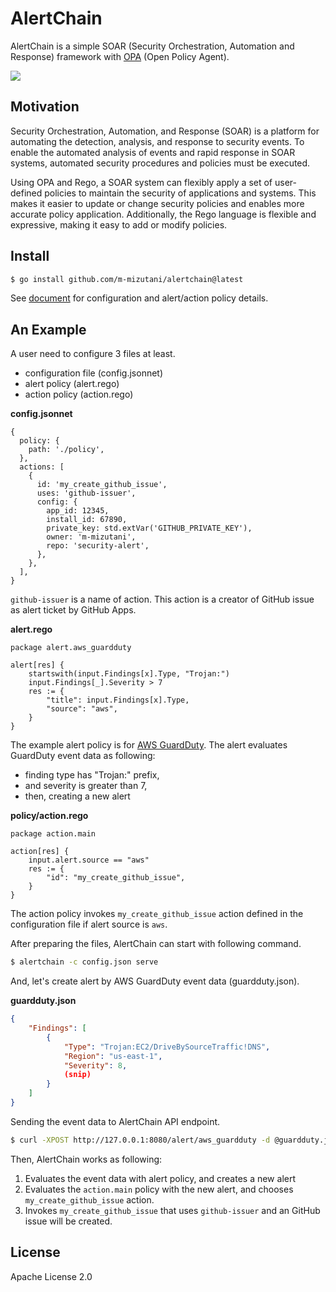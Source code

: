 # AlertChain

AlertChain is a simple SOAR (Security Orchestration, Automation and Response) framework with [OPA](https://github.com/open-policy-agent/opa) (Open Policy Agent).

![](https://user-images.githubusercontent.com/605953/232273906-a3df56fb-3201-4336-b897-e327e8d49981.jpg)

## Motivation

Security Orchestration, Automation, and Response (SOAR) is a platform for automating the detection, analysis, and response to security events. To enable the automated analysis of events and rapid response in SOAR systems, automated security procedures and policies must be executed.

Using OPA and Rego, a SOAR system can flexibly apply a set of user-defined policies to maintain the security of applications and systems. This makes it easier to update or change security policies and enables more accurate policy application. Additionally, the Rego language is flexible and expressive, making it easy to add or modify policies.

## Install

```bash
$ go install github.com/m-mizutani/alertchain@latest
```

See [document](./docs) for configuration and alert/action policy details.

## An Example

A user need to configure 3 files at least.

- configuration file (config.jsonnet)
- alert policy (alert.rego)
- action policy (action.rego)

**config.jsonnet**
```jsonnet
{
  policy: {
    path: './policy',
  },
  actions: [
    {
      id: 'my_create_github_issue',
      uses: 'github-issuer',
      config: {
        app_id: 12345,
        install_id: 67890,
        private_key: std.extVar('GITHUB_PRIVATE_KEY'),
        owner: 'm-mizutani',
        repo: 'security-alert',
      },
    },
  ],
}
```

`github-issuer` is a name of action. This action is a creator of GitHub issue as alert ticket by GitHub Apps.

**alert.rego**
```rego
package alert.aws_guardduty

alert[res] {
    startswith(input.Findings[x].Type, "Trojan:")
    input.Findings[_].Severity > 7
    res := {
        "title": input.Findings[x].Type,
        "source": "aws",
    }
}
```

The example alert policy is for [AWS GuardDuty](https://docs.aws.amazon.com/cli/latest/reference/guardduty/get-findings.html#examples). The alert evaluates GuardDuty event data as following:

- finding type has "Trojan:" prefix,
- and severity is greater than 7,
- then, creating a new alert

**policy/action.rego**
```rego
package action.main

action[res] {
    input.alert.source == "aws"
    res := {
        "id": "my_create_github_issue",
    }
}
```

The action policy invokes `my_create_github_issue` action defined in the configuration file if alert source is `aws`.

After preparing the files, AlertChain can start with following command.

```bash
$ alertchain -c config.json serve
```

And, let's create alert by AWS GuardDuty event data (guardduty.json).

**guardduty.json**
```json
{
    "Findings": [
        {
            "Type": "Trojan:EC2/DriveBySourceTraffic!DNS",
            "Region": "us-east-1",
            "Severity": 8,
            (snip)
        }
    ]
}
```

Sending the event data to AlertChain API endpoint.

```bash
$ curl -XPOST http://127.0.0.1:8080/alert/aws_guardduty -d @guardduty.json
```

Then, AlertChain works as following:

1. Evaluates the event data with alert policy, and creates a new alert
2. Evaluates the `action.main` policy with the new alert, and chooses `my_create_github_issue` action.
3. Invokes `my_create_github_issue` that uses `github-issuer` and an GitHub issue will be created.

## License

Apache License 2.0
